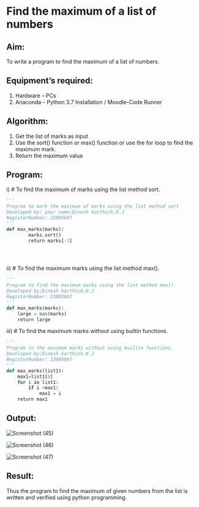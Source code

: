# Find the maximum of a list of numbers
## Aim:
To write a program to find the maximum of a list of numbers.
## Equipment’s required:
1.	Hardware – PCs
2.	Anaconda – Python 3.7 Installation / Moodle-Code Runner
## Algorithm:
1.	Get the list of marks as input
2.	Use the sort() function or max() function or use the for loop to find the maximum mark.
3.	Return the maximum value
## Program:

i)	# To find the maximum of marks using the list method sort.
```Python
''' 
Program to mark the maximum of marks using the list method sort
Developed by: your name:Dinesh karthick.K.J
RegisterNumber: 22005847
'''
def max_marks(marks):
        marks.sort()
        return marks[-1]





```

ii)	# To find the maximum marks using the list method max().
```Python
''' 
Program to find the maximum marks using the list method max().
Developed by:Dinesh karthick.K.J
RegisterNumber: 22005847
'''
def max_marks(marks):
    large = max(marks)
    return large
```

iii) # To find the maximum marks without using builtin functions.
```Python
''' 
Program to the maximum marks without using builtin functions.
Developed by:Dinesh karthick.K.J
RegisterNumber: 22005847
'''
def max_marks(list1):
    max1=list1[0]
    for i in list1:
        if i >max1:
            max1 = i
    return max1
```
## Output:
![Screenshot (45)](https://github.com/Apravinraj/FindMaximum/assets/118707879/01716f19-d526-4ea1-9975-5b6706b364a9)

![Screenshot (46)](https://github.com/Apravinraj/FindMaximum/assets/118707879/6e571fb9-a151-4c4c-bccf-6a20e456c7fb)


![Screenshot (47)](https://github.com/Apravinraj/FindMaximum/assets/118707879/3d9e9c3c-3cc4-4f61-8be7-1c4dee78c9c7)


## Result:
Thus the program to find the maximum of given numbers from the list is written and verified using python programming.
